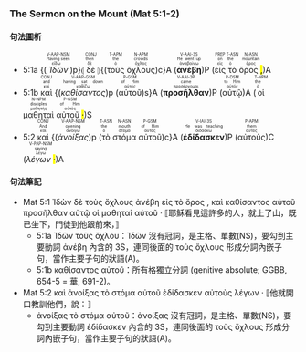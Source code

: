 ### The Sermon on the Mount (Mat 5:1-2)

#### 句法圖析

- 5:1a {(<RUBY><ruby><ruby><em>Ἰδὼν</em><rt>εἴδω</rt></ruby><rt>Having seen</rt></ruby><rt>V-AAP-NSM</rt></RUBY>)p}⦇ <RUBY><ruby><ruby>δὲ<rt>δέ</rt></ruby><rt>then</rt></ruby><rt>CONJ</rt></RUBY> ⦈{(<RUBY><ruby><ruby>τοὺς<rt>ὁ</rt></ruby><rt>the</rt></ruby><rt>T-APM</rt></RUBY> <RUBY><ruby><ruby>ὄχλους<rt>ὄχλος</rt></ruby><rt>crowds</rt></ruby><rt>N-APM</rt></RUBY>)c}A (<RUBY><ruby><ruby><strong>ἀνέβη</strong><rt>ἀναβαίνω</rt></ruby><rt>He went up</rt></ruby><rt>V-AAI-3S</rt></RUBY>)P (<RUBY><ruby><ruby>εἰς<rt>εἰς</rt></ruby><rt>on</rt></ruby><rt>PREP</rt></RUBY> <RUBY><ruby><ruby>τὸ<rt>ὁ</rt></ruby><rt>the</rt></ruby><rt>T-ASN</rt></RUBY> <RUBY><ruby><ruby>ὄρος <mark class="pm">,</mark><rt>ὄρος</rt></ruby><rt>mountain</rt></ruby><rt>N-ASN</rt></RUBY>)A
- 5:1b <RUBY><ruby><ruby>καὶ<rt>καί</rt></ruby><rt>and</rt></ruby><rt>CONJ</rt></RUBY> {(<RUBY><ruby><ruby><em>καθίσαντος</em><rt>καθίζω</rt></ruby><rt>having sat down</rt></ruby><rt>V-AAP-GSM</rt></RUBY>)p (<RUBY><ruby><ruby>αὐτοῦ<rt>αὐτός</rt></ruby><rt>of Him</rt></ruby><rt>P-GSM</rt></RUBY>)s}A (<RUBY><ruby><ruby><strong>προσῆλθαν</strong><rt>προσέρχομαι</rt></ruby><rt>came</rt></ruby><rt>V-AAI-3P</rt></RUBY>)P (<RUBY><ruby><ruby>αὐτῷ<rt>αὐτός</rt></ruby><rt>to Him</rt></ruby><rt>P-DSM</rt></RUBY>)A (<RUBY><ruby><ruby>οἱ<rt>ὁ</rt></ruby><rt>the</rt></ruby><rt>T-NPM</rt></RUBY> <RUBY><ruby><ruby>μαθηταὶ<rt>μαθητής</rt></ruby><rt>disciples</rt></ruby><rt>N-NPM</rt></RUBY> <RUBY><ruby><ruby>αὐτοῦ <mark class="pm">·</mark><rt>αὐτός</rt></ruby><rt>of Him</rt></ruby><rt>P-GSM</rt></RUBY>)S 
- 5:2 <RUBY><ruby><ruby>καὶ<rt>καί</rt></ruby><rt>And</rt></ruby><rt>CONJ</rt></RUBY> {(<RUBY><ruby><ruby><em>ἀνοίξας</em><rt>ἀνοίγω</rt></ruby><rt>opening</rt></ruby><rt>V-AAP-NSM</rt></RUBY>)p (<RUBY><ruby><ruby>τὸ<rt>ὁ</rt></ruby><rt>the</rt></ruby><rt>T-ASN</rt></RUBY> <RUBY><ruby><ruby>στόμα<rt>στόμα</rt></ruby><rt>mouth</rt></ruby><rt>N-ASN</rt></RUBY> <RUBY><ruby><ruby>αὐτοῦ<rt>αὐτός</rt></ruby><rt>of Him</rt></ruby><rt>P-GSM</rt></RUBY>)c}A (<RUBY><ruby><ruby><strong>ἐδίδασκεν</strong><rt>διδάσκω</rt></ruby><rt>He was teaching</rt></ruby><rt>V-IAI-3S</rt></RUBY>)P (<RUBY><ruby><ruby>αὐτοὺς<rt>αὐτός</rt></ruby><rt>them</rt></ruby><rt>P-APM</rt></RUBY>)C (<RUBY><ruby><ruby><em>λέγων <mark class="pm">·</mark></em><rt>λέγω</rt></ruby><rt>saying</rt></ruby><rt>V-PAP-NSM</rt></RUBY>)A

#### 句法筆記

- Mat 5:1 Ἰδὼν δὲ τοὺς ὄχλους ἀνέβη εἰς τὸ ὄρος , καὶ καθίσαντος αὐτοῦ προσῆλθαν αὐτῷ οἱ μαθηταὶ αὐτοῦ · ⟦耶穌看見這許多的人，就上了山，既已坐下，門徒到他跟前來，⟧ 
	- 5:1a  Ἰδὼν τοὺς ὄχλου：Ἰδὼν 沒有冠詞，是主格、單數(NS)，要勾到主要動詞 ἀνέβη 內含的 3S，連同後面的 τοὺς ὄχλους 形成分詞內嵌子句，當作主要子句的狀語(A)。
	- 5:1b καθίσαντος αὐτοῦ：所有格獨立分詞 (genitive absolute; GGBB, 654-5 = 華, 691-2)。
- Mat 5:2 καὶ ἀνοίξας τὸ στόμα αὐτοῦ ἐδίδασκεν αὐτοὺς λέγων · ⟦他就開口教訓他們，說：⟧ 
	- ἀνοίξας τὸ στόμα αὐτοῦ：ἀνοίξας 沒有冠詞，是主格、單數(NS)，要勾到主要動詞 ἐδίδασκεν 內含的 3S，連同後面的 τοὺς ὄχλους 形成分詞內嵌子句，當作主要子句的狀語(A)。
